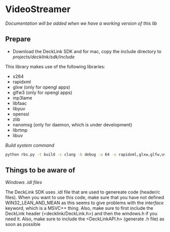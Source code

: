 # VideoStreamer

_Documentation will be added when we have a working version of this lib_


## Prepare

- Download the DeckLink SDK and for mac, copy the include directory to _projects/decklink/sdk/include_

This library makes use of the following libraries:

- x264
- rapidxml
- glxw (only for opengl apps)
- glfw3 (only for opengl apps)
- mp3lame 
- libfaac
- libyuv
- openssl
- zlib
- nanomsg (only for daemon, which is under development)
- librtmp
- libuv 

_Build system command_
````sh
python rbs.py -t build -c clang -b debug -a 64 -s rapidxml,glxw,glfw,uv,lamemp3,rtmp,x264,openssl,zlib,nanomsg,libyuv
````

## Things to be aware of

_Windows .idl files_

The DeckLink SDK uses .idl file that are used to genereate code (header/c files).
When you want to use this code, make sure that you have not defined WIN32_LEAN_AND_MEAN
as this seems to give problems with the _interface_ keyword, which is a MSVC++ 
thing. Also, make sure to first include the DeckLink header (<decklink/DeckLink.h>)
and then the windows.h if you need it. Also, make sure to include the 
<DeckLinkAPI.h> (generate .h file)  as soon as possible